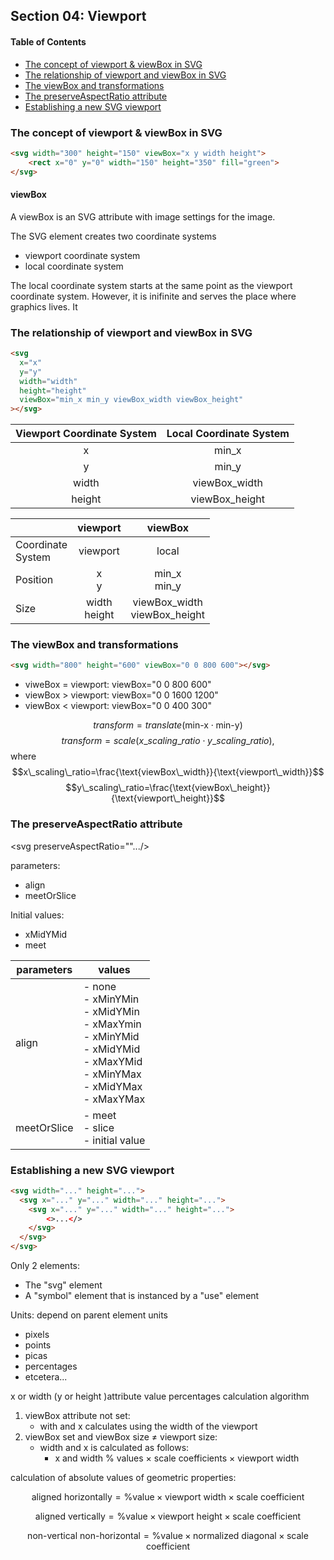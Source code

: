 ## Section 04: Viewport

#### Table of Contents

- [The concept of viewport & viewBox in SVG](#the-concept-of-viewport--viewbox-in-svg)
- [The relationship of viewport and viewBox in SVG](#the-relationship-of-viewport-and-viewbox-in-svg)
- [The viewBox and transformations](#the-viewbox-and-transformations)
- [The preserveAspectRatio attribute](#the-preserveaspectratio-attribute)
- [Establishing a new SVG viewport](#establishing-a-new-svg-viewport)

### The concept of viewport & viewBox in SVG

```html
<svg width="300" height="150" viewBox="x y width height">
    <rect x="0" y="0" width="150" height="350" fill="green">
</svg>
```

#### viewBox

A viewBox is an SVG attribute with image settings for the image.

The SVG element creates two coordinate systems

- viewport coordinate system
- local coordinate system

The local coordinate system starts at the same point as the viewport coordinate system. However, it is inifinite and serves the place where graphics lives. It

### The relationship of viewport and viewBox in SVG

```html
<svg
  x="x"
  y="y"
  width="width"
  height="height"
  viewBox="min_x min_y viewBox_width viewBox_height"
></svg>
```

| Viewport Coordinate System | Local Coordinate System |
| :------------------------: | :---------------------: |
|             x              |          min_x          |
|             y              |          min_y          |
|           width            |      viewBox_width      |
|           height           |     viewBox_height      |

|                       |     viewport     |             viewBox              |
| --------------------- | :--------------: | :------------------------------: |
| Coordinate<br/>System |     viewport     |              local               |
| Position              |     x<br/>y      |         min_x<br/>min_y          |
| Size                  | width<br/>height | viewBox_width<br/>viewBox_height |

### The viewBox and transformations

```html
<svg width="800" height="600" viewBox="0 0 800 600"></svg>
```

- viweBox = viewport: viewBox="0 0 800 600"
- viewBox > viewport: viewBox="0 0 1600 1200"
- viewBox < viewport: viewBox="0 0 400 300"

$$transform = translate(\text{min-x} \cdot \text{min-y})$$
$$transform=scale(x\_scaling\_ratio\cdot y\_scaling\_ratio),$$
where
$$x\_scaling\_ratio=\frac{\text{viewBox\_width}}{\text{viewport\_width}}$$
$$y\_scaling\_ratio=\frac{\text{viewBox\_height}}{\text{viewport\_height}}$$

### The preserveAspectRatio attribute

<svg preserveAspectRatio="<align><meetOrSlice>".../>

parameters:

- align
- meetOrSlice

Initial values:

- xMidYMid
- meet

| parameters  | values                                                                                                                                                      |
| ----------- | ----------------------------------------------------------------------------------------------------------------------------------------------------------- |
| align       | - none<br/>- xMinYMin <br/>- xMidYMin <br/> - xMaxYmin <br/> - xMinYMid <br/> - xMidYMid <br/> - xMaxYMid <br/> - xMinYMax <br/> - xMidYMax <br/>- xMaxYMax |
| meetOrSlice | - meet <br/> - slice <br/> - initial value                                                                                                                  |

### Establishing a new SVG viewport

```html
<svg width="..." height="...">
  <svg x="..." y="..." width="..." height="...">
    <svg x="..." y="..." width="..." height="...">
        <>...</>
    </svg>
  </svg>
</svg>
```

Only 2 elements:

- The "svg" element
- A "symbol" element that is instanced by a "use" element

Units: depend on parent element units

- pixels
- points
- picas
- percentages
- etcetera...

x or width (y or height )attribute value percentages calculation algorithm

1. viewBox attribute not set:
   - with and x calculates using the width of the viewport
2. viewBox set and viewBox size $\neq$ viewport size:
   - width and x is calculated as follows:
     - x and width % values $\times$ scale coefficients $\times$ viewport width

calculation of absolute values of geometric properties:

$$\text{aligned horizontally} = \% \text{value} \times \text{viewport width} \times \text{scale coefficient}$$

$$\text{aligned vertically} = \% \text{value} \times \text{viewport height} \times \text{scale coefficient}$$

$$\text{non-vertical non-horizontal} = \% \text{value} \times \text{normalized diagonal} \times \text{scale coefficient}$$
